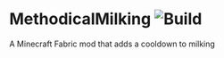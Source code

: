 # MethodicalMilking ![Build](https://github.com/DeflatedPickle/MethodicalMilking/actions/workflows/gradle-build.yml/badge.svg)
A Minecraft Fabric mod that adds a cooldown to milking
